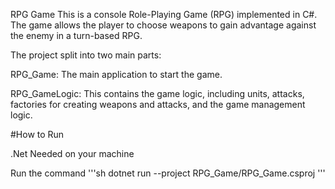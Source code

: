 RPG Game
This is a console Role-Playing Game (RPG) implemented in C#. The game allows the player to choose weapons to gain advantage against the enemy in a turn-based RPG.

The project split into two main parts:

RPG_Game: The main application to start the game.

RPG_GameLogic: This contains the game logic, including units, attacks, factories for creating weapons and attacks, and the game management logic.

#How to Run

.Net Needed on your machine

Run the command
'''sh
dotnet run --project RPG_Game/RPG_Game.csproj
'''
